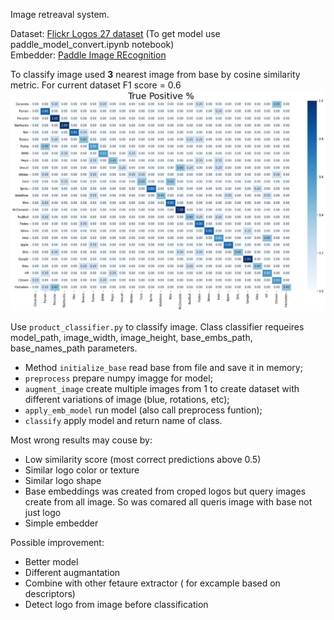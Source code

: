 Image retreaval system. 
 
Dataset: [Flickr Logos 27 dataset](http://image.ntua.gr/iva/datasets/flickr_logos/) (To get model use paddle_model_convert.ipynb notebook) <br>
Embedder: [Paddle Image REcognition](https://github.com/PaddlePaddle/PaddleClas/blob/release/2.5/docs/en/quick_start/quick_start_recognition_en.md)


To classify image used <b>3</b> nearest image from base by cosine similarity metric. For current dataset F1 score = 0.6 <br>
![TPR](https://github.com/Zhovtukhin/logo-retrieval/blob/main/TPR.png)

Use ```product_classifier.py``` to classify image. Class classifier requeires model_path, image_width, image_height, base_embs_path, base_names_path parameters. <br>
- Method ```initialize_base``` read base from file and save it in memory;
- ```preprocess``` prepare numpy imagge for model;
- ```augment_image``` create multiple images from 1 to create dataset with different variations of image (blue, rotations, etc);
- ```apply_emb_model``` run model (also call preprocess funtion);
- ```classify``` apply model and return name of class.


Most wrong results may couse by:
- Low similarity score (most correct predictions above 0.5)
- Similar logo color or texture
- Similar logo shape
- Base embeddings was created from croped logos but query images create from all image. So was comared all queris image with base not just logo
- Simple embedder

Possible improvement:
- Better model
- Different augmantation
- Combine with other fetaure extractor ( for excample based on descriptors)
- Detect logo from image before classification
